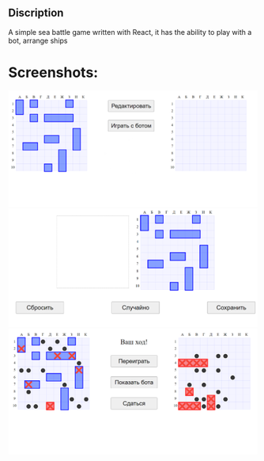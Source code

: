## Discription 
A simple sea battle game written with React, it has the ability to play with a bot, arrange ships
# Screenshots:
 ![Screenshot (11).png](public%2FScreenshot%20%2811%29.png)![Screenshot (10).png](public%2FScreenshot%20%2810%29.png)![Screenshot (9).png](public%2FScreenshot%20%289%29.png)